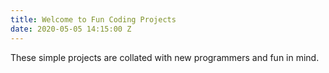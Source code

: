 ```yaml
---
title: Welcome to Fun Coding Projects
date: 2020-05-05 14:15:00 Z
---
```


These simple projects are collated with new programmers and fun in mind. 